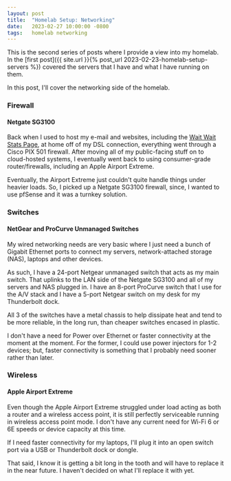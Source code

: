 ```yaml
---
layout: post
title:  "Homelab Setup: Networking"
date:   2023-02-27 10:00:00 -0800
tags:   homelab networking
---
```


This is the second series of posts where I provide a view into my homelab. In the [first post]({{ site.url }}{% post_url 2023-02-23-homelab-setup-servers %}) covered the servers that I have and what I have running on them.

In this post, I'll cover the networking side of the homelab.

### Firewall

#### Netgate SG3100

Back when I used to host my e-mail and websites, including the [Wait Wait Stats Page](https://stats.wwdt.me/), at home off of my DSL connection, everything went through a Cisco PIX 501 firewall. After moving all of my public-facing stuff on to cloud-hosted systems, I eventually went back to using consumer-grade router/firewalls, including an Apple Airport Extreme.

Eventually, the Airport Extreme just couldn't quite handle things under heavier loads. So, I picked up a Netgate SG3100 firewall, since, I wanted to use pfSense and it was a turnkey solution.

### Switches

#### NetGear and ProCurve Unmanaged Switches

My wired networking needs are very basic where I just need a bunch of Gigabit Ethernet ports to connect my servers, network-attached storage (NAS), laptops and other devices.

As such, I have a 24-port Netgear unmanaged switch that acts as my main switch. That uplinks to the LAN side of the Netgate SG3100 and all of my servers and NAS plugged in. I have an 8-port ProCurve switch that I use for the A/V stack and I have a 5-port Netgear switch on my desk for my Thunderbolt dock.

All 3 of the switches have a metal chassis to help dissipate heat and tend to be more reliable, in the long run, than cheaper switches encased in plastic.

I don't have a need for Power over Ethernet or faster connectivity at the moment at the moment. For the former, I could use power injectors for 1-2 devices; but, faster connectivity is something that I probably need sooner rather than later.

### Wireless

#### Apple Airport Extreme

Even though the Apple Airport Extreme struggled under load acting as both a router and a wireless access point, it is still perfectly serviceable running in wireless access point mode. I don't have any current need for Wi-Fi 6 or 6E speeds or device capacity at this time.

If I need faster connectivity for my laptops, I'll plug it into an open switch port via a USB or Thunderbolt dock or dongle.

That said, I know it is getting a bit long in the tooth and will have to replace it in the near future. I haven't decided on what I'll replace it with yet.

